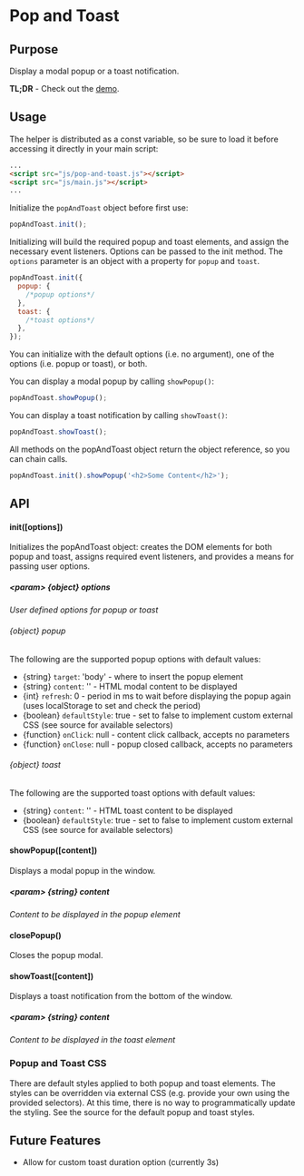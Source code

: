 # Pop and Toast

## Purpose

Display a modal popup or a toast notification.

**TL;DR** - Check out the [demo](demo/popup.html).

## Usage

The helper is distributed as a const variable, so be sure to load it before accessing it directly in your main script:

```html
...
<script src="js/pop-and-toast.js"></script>
<script src="js/main.js"></script>
...
```

Initialize the `popAndToast` object before first use:

```js
popAndToast.init();
```

Initializing will build the required popup and toast elements, and assign the necessary event listeners. Options can be passed to the init method. The `options` parameter is an object with a property for `popup` and `toast`.

```js
popAndToast.init({
  popup: {
    /*popup options*/
  },
  toast: {
    /*toast options*/
  },
});
```

You can initialize with the default options (i.e. no argument), one of the options (i.e. popup or toast), or both.

You can display a modal popup by calling `showPopup()`:

```js
popAndToast.showPopup();
```

You can display a toast notification by calling `showToast()`:

```js
popAndToast.showToast();
```

All methods on the popAndToast object return the object reference, so you can chain calls.

```js
popAndToast.init().showPopup('<h2>Some Content</h2>');
```

## API

#### init([options])

Initializes the popAndToast object: creates the DOM elements for both popup and toast, assigns required event listeners, and provides a means for passing user options.

##### &lt;param&gt; {object} options

_User defined options for popup or toast_

###### {object} popup

The following are the supported popup options with default values:

- {string} `target`: 'body' - where to insert the popup element
- {string} `content`: '' - HTML modal content to be displayed
- {int} `refresh`: 0 - period in ms to wait before displaying the popup again (uses localStorage to set and check the period)
- {boolean} `defaultStyle`: true - set to false to implement custom external CSS (see source for available selectors)
- {function} `onClick`: null - content click callback, accepts no parameters
- {function} `onClose`: null - popup closed callback, accepts no parameters

###### {object} toast

The following are the supported toast options with default values:

- {string} `content`: '' - HTML toast content to be displayed
- {boolean} `defaultStyle`: true - set to false to implement custom external CSS (see source for available selectors)

#### showPopup([content])

Displays a modal popup in the window.

##### &lt;param&gt; {string} content

_Content to be displayed in the popup element_

#### closePopup()

Closes the popup modal.

#### showToast([content])

Displays a toast notification from the bottom of the window.

##### &lt;param&gt; {string} content

_Content to be displayed in the toast element_

### Popup and Toast CSS

There are default styles applied to both popup and toast elements. The styles can be overridden via external CSS (e.g. provide your own using the provided selectors). At this time, there is no way to programmatically update the styling. See the source for the default popup and toast styles.

## Future Features

- Allow for custom toast duration option (currently 3s)
